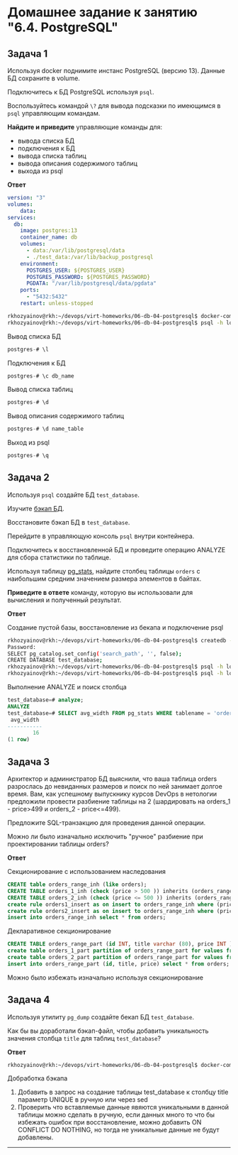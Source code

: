 # Домашнее задание к занятию "6.4. PostgreSQL"

## Задача 1

Используя docker поднимите инстанс PostgreSQL (версию 13). Данные БД сохраните в volume.

Подключитесь к БД PostgreSQL используя `psql`.

Воспользуйтесь командой `\?` для вывода подсказки по имеющимся в `psql` управляющим командам.

**Найдите и приведите** управляющие команды для:
- вывода списка БД
- подключения к БД
- вывода списка таблиц
- вывода описания содержимого таблиц
- выхода из psql

**Ответ**

```yaml
version: "3"
volumes:
    data:
services:
  db:
    image: postgres:13
    container_name: db
    volumes:
      - data:/var/lib/postgresql/data
      - ./test_data:/var/lib/backup_postgresql
    environment:
      POSTGRES_USER: ${POSTGRES_USER}
      POSTGRES_PASSWORD: ${POSTGRES_PASSWORD}
      PGDATA: "/var/lib/postgresql/data/pgdata"
    ports:
      - "5432:5432"
    restart: unless-stopped

```
```bash
rkhozyainov@rkh:~/devops/virt-homeworks/06-db-04-postgresql$ docker-compose up -d
rkhozyainov@rkh:~/devops/virt-homeworks/06-db-04-postgresql$ psql -h localhost -U postgres -W
```
Вывод списка БД

```sql
postgres-# \l
```

Подключения к БД

```sql
postgres-# \c db_name
```

Вывод списка таблиц

```sql
postgres-# \d
```

Вывод описания содержимого таблиц

```sql
postgres-# \d name_table
```

Выход из psql

```sql
postgres-# \q
```


## Задача 2

Используя `psql` создайте БД `test_database`.

Изучите [бэкап БД](https://github.com/netology-code/virt-homeworks/tree/master/06-db-04-postgresql/test_data).

Восстановите бэкап БД в `test_database`.

Перейдите в управляющую консоль `psql` внутри контейнера.

Подключитесь к восстановленной БД и проведите операцию ANALYZE для сбора статистики по таблице.

Используя таблицу [pg_stats](https://postgrespro.ru/docs/postgresql/12/view-pg-stats), найдите столбец таблицы `orders` 
с наибольшим средним значением размера элементов в байтах.

**Приведите в ответе** команду, которую вы использовали для вычисления и полученный результат.

**Ответ**

Создание пустой базы, восстановление из бекапа и подключение psql

```bash
rkhozyainov@rkh:~/devops/virt-homeworks/06-db-04-postgresql$ createdb -h localhost -U postgres -W -e test_database
Password: 
SELECT pg_catalog.set_config('search_path', '', false);
CREATE DATABASE test_database;
rkhozyainov@rkh:~/devops/virt-homeworks/06-db-04-postgresql$ psql -h localhost -U postgres -W test_database < ./test_data/test_dump.sql 
rkhozyainov@rkh:~/devops/virt-homeworks/06-db-04-postgresql$ psql -h localhost -U postgres -W test_database
```

Выполнение ANALYZE и поиск столбца

```sql
test_database=# analyze;
ANALYZE
test_database=# SELECT avg_width FROM pg_stats WHERE tablename = 'orders' ORDER BY avg_width DESC limit 1;
 avg_width 
-----------
        16
(1 row)

```
## Задача 3

Архитектор и администратор БД выяснили, что ваша таблица orders разрослась до невиданных размеров и
поиск по ней занимает долгое время. Вам, как успешному выпускнику курсов DevOps в нетологии предложили
провести разбиение таблицы на 2 (шардировать на orders_1 - price>499 и orders_2 - price<=499).

Предложите SQL-транзакцию для проведения данной операции.

Можно ли было изначально исключить "ручное" разбиение при проектировании таблицы orders?

**Ответ**

Секционирование с использованием наследования

```sql
CREATE table orders_range_inh (like orders);
CREATE TABLE orders_1_inh (check (price > 500 )) inherits (orders_range_inh);
CREATE TABLE orders_2_inh (check (price <= 500 )) inherits (orders_range_inh);
create rule orders1_insert as on insert to orders_range_inh where (price > 500 ) do instead insert into orders_1_inh values (NEW.*);
create rule orders2_insert as on insert to orders_range_inh where (price <= 499 ) do instead insert into orders_2_inh values (NEW.*);
insert into orders_range_inh select * from orders;
```

Декларативное секционирование

```sql
CREATE TABLE orders_range_part (id INT, title varchar (80), price INT ) PARTITION BY RANGE(price);
create table orders_1_part partition of orders_range_part for values from (499) to (999999999);
create table orders_2_part partition of orders_range_part for values from (0) to (499);
insert into orders_range_part (id, title, price) select * from orders;
```

Можно было избежать изначально используя секционирование


## Задача 4

Используя утилиту `pg_dump` создайте бекап БД `test_database`.


Как бы вы доработали бэкап-файл, чтобы добавить уникальность значения столбца `title` для таблиц `test_database`?


**Ответ**

```bash
rkhozyainov@rkh:~/devops/virt-homeworks/06-db-04-postgresql$ docker-compose exec db pg_dump -U postgres test_database > test-backup.sql
```

Добработка бэкапа

1. Добавить в запрос на создание таблицы test_database к  столбцу title параметр UNIQUE в ручную или через sed
2. Проверить что вставляемые данные явяются уникальными в данной таблицы можно сделать в ручную, если данных много то что бы избежать ошибок при восстановление, можно добавить ON CONFLICT DO NOTHING, но тогда не уникальные данные не будут добавлены.

---


​					  